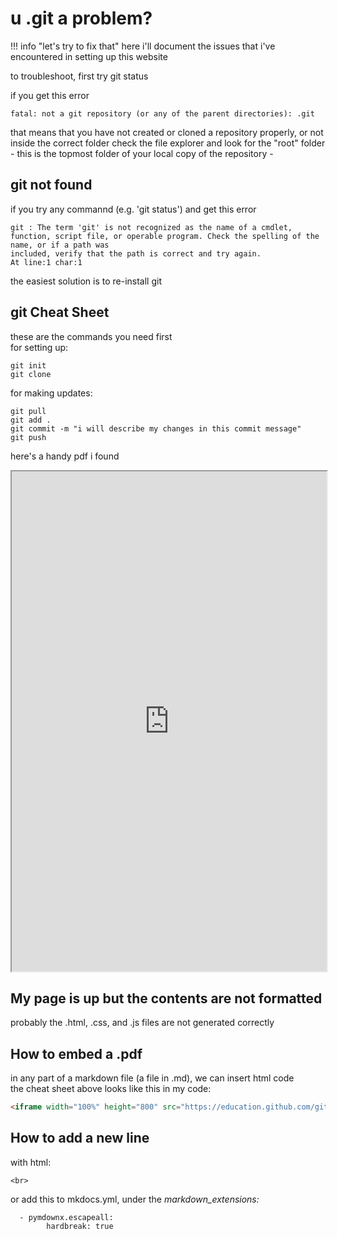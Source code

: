 # u .git a problem?

!!! info "let's try to fix that"
    here i'll document the issues that i've encountered in setting up this website

to troubleshoot, first try git status

if you get this error
```
fatal: not a git repository (or any of the parent directories): .git
```

that means that you have not created or cloned a repository properly, or not inside the correct folder
check the file explorer and look for the "root" folder - this is the topmost folder of your local copy of the repository -

## git not found
if you try any commannd (e.g. 'git status') and get this error
```
git : The term 'git' is not recognized as the name of a cmdlet, function, script file, or operable program. Check the spelling of the name, or if a path was 
included, verify that the path is correct and try again.
At line:1 char:1
```
the easiest solution is to re-install git

## git Cheat Sheet
these are the commands you need first  \
for setting up:
```
git init
git clone
```

for making updates:
```
git pull
git add .
git commit -m "i will describe my changes in this commit message"
git push
```


here's a handy pdf i found
<iframe width="100%" height="800" src="https://education.github.com/git-cheat-sheet-education.pdf"></iframe>

## My page is up but the contents are not formatted
probably the .html, .css, and .js files are not generated correctly

## How to embed a .pdf
in any part of a markdown file (a file in .md), we can insert html code
<br>
the cheat sheet above looks like this in my code:
``` html
<iframe width="100%" height="800" src="https://education.github.com/git-cheat-sheet-education.pdf"></iframe>
```

## How to add a new line
with html:
```
<br>
```

or add this to mkdocs.yml, under the *markdown_extensions:*
```
  - pymdownx.escapeall:
        hardbreak: true
```